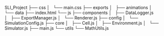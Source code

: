 SLI_Project
├── css
│   └── main.css
├── exports
│   ├── animations
│   └── data
├── index.html
└── js
    ├── components
    │   ├── DataLogger.js
    │   ├── ExportManager.js
    │   └── Renderer.js
    ├── config
    │   └── SimulationConfig.js
    ├── core
    │   ├── Cell.js
    │   ├── Environment.js
    │   └── Simulator.js
    ├── main.js
    └── utils
        └── MathUtils.js
